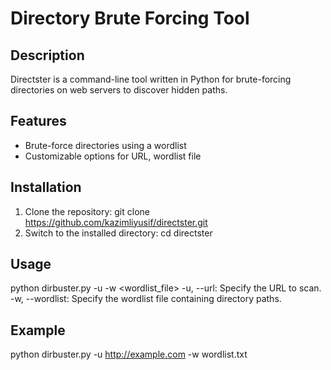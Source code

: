 # Directory Brute Forcing Tool

## Description
Directster is a command-line tool written in Python for brute-forcing directories on web servers to discover hidden paths.

## Features
- Brute-force directories using a wordlist
- Customizable options for URL, wordlist file

## Installation
1. Clone the repository:
   git clone https://github.com/kazimliyusif/directster.git
2. Switch to the installed directory:
   cd directster   

## Usage

python dirbuster.py -u <URL> -w <wordlist_file> 
-u, --url: Specify the URL to scan.
-w, --wordlist: Specify the wordlist file containing directory paths.

## Example

python dirbuster.py -u http://example.com -w wordlist.txt 
